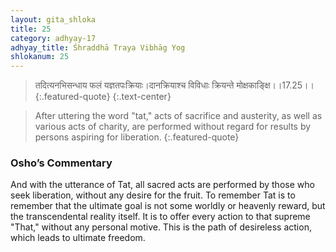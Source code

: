 ```yaml
---
layout: gita_shloka
title: 25
category: adhyay-17
adhyay_title: Śhraddhā Traya Vibhāg Yog
shlokanum: 25
---
```


> तदित्यनभिसन्धाय फलं यज्ञतपःक्रियाः।दानक्रियाश्च विविधाः क्रियन्ते मोक्षकाङ्क्षि।।17.25।।
{:.featured-quote}
{:.text-center}

> After uttering the word "tat," acts of sacrifice and austerity, as well as various acts of charity, are performed without regard for results by persons aspiring for liberation.
{:.featured-quote}

### Osho’s Commentary
And with the utterance of Tat, all sacred acts are performed by those who seek liberation, without any desire for the fruit.
To remember Tat is to remember that the ultimate goal is not some worldly or heavenly reward, but the transcendental reality itself. It is to offer every action to that supreme "That," without any personal motive. This is the path of desireless action, which leads to ultimate freedom.

